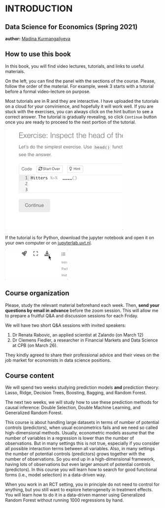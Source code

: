 # INTRODUCTION
## Data Science for Economics (Spring 2021)
**author:** [Madina Kurmangaliyeva](https://www.madinak.com/)





## How to use this book

In this book, you will find video lectures, tutorials, and links to useful materials. 

On the left, you can find the panel with the sections of the course. Please, follow the order of the material. For example, week 3 starts with a tutorial before a formal video-lecture on purpose. 

Most tutorials are in R and they are interactive. I have uploaded the tutorials on a cloud for your convinience, and hopefully it will work well. If you are stuck with the exercises, you can always click on the hint button to see a correct answer. The tutorial is gradually revealing, so click `Continue` button once you are ready to proceed to the next portion of the tutorial. 

![hint and continue](./images/hint.gif)


If the tutorial is for Python, download the jupyter notebook and open it on your own computer or on [jupyterlab.uvt.nl](https://jupyterlab.uvt.nl).

![save the notebook](./images/save.gif)

## Course organization

Please, study the relevant material beforehand each week. Then, **send your questions by email in advance** before the zoom session. This will allow me to prepare a fruitful Q&A and discussion sessions for each Friday. 

We will have two short  Q&A sessions with invited speakers: 

1. Dr Renata Rabovic, an applied scientist at Zalando (on March 12)
2. Dr Clemens Fiedler, a researcher in Financial Markets and Data Science at CPB (on March 26).

They kindly agreed to share their professional advice and their views on the job market for economists in data science positions. 

## Course content

We will spend two weeks studying prediction models **and** prediction theory: Lasso, Ridge, Decision Trees, Boosting, Bagging, and Random Forest.

The next two weeks, we will study how to use these prediction methods for causal inference: Double Selection, Double Machine Learning, and Generalized Random Forest.

This course is about handling large datasets in terms of number of potential controls (predictors), when usual econometrics fails and we need so called high-dimensional methods. Usually,  econometric models assume that the number of variables in a regression is lower than the number of observations. But in many settings this is not true, especially if you consider all possible interaction terms between all variables. Also, in many settings the number of potential controls (predictors) grows together with the number of observations. So you end up in a high-dimensional framework, having lots of observations but even larger amount of potential controls (predictors). In this course you will learn how to search for good functional forms (i.e., model selection) in a data-driven way. 

When you work in an RCT setting, you in principle do not need to control for anything, but you still want to explore heterogeneity in treatment effects. You will learn how to do it in a data-driven manner using Generalized Random Forest without running 1000 regressions by hand.






